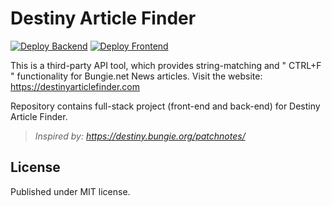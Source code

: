 # Destiny Article Finder
[![Deploy Backend](https://github.com/dev-brendanprice/DestinyArticleFinder/actions/workflows/deploy-backend.yml/badge.svg)](https://github.com/dev-brendanprice/DestinyArticleFinder/actions/workflows/deploy-backend.yml) [![Deploy Frontend](https://github.com/dev-brendanprice/DestinyArticleFinder/actions/workflows/deploy-frontend.yml/badge.svg)](https://github.com/dev-brendanprice/DestinyArticleFinder/actions/workflows/deploy-frontend.yml)

This is a third-party API tool, which provides string-matching and " CTRL+F " functionality for Bungie.net News articles. Visit the website: https://destinyarticlefinder.com

Repository contains full-stack project (front-end and back-end) for Destiny Article Finder.

> *Inspired by: https://destiny.bungie.org/patchnotes/*

## License
Published under MIT license.
